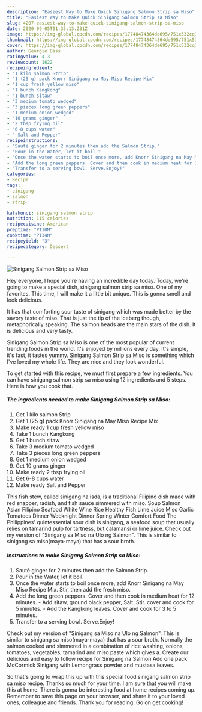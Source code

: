 ```yaml
---
description: "Easiest Way to Make Quick Sinigang Salmon Strip sa Miso"
title: "Easiest Way to Make Quick Sinigang Salmon Strip sa Miso"
slug: 4207-easiest-way-to-make-quick-sinigang-salmon-strip-sa-miso
date: 2020-09-05T01:35:13.231Z
image: https://img-global.cpcdn.com/recipes/17748474364de695/751x532cq70/sinigang-salmon-strip-sa-miso-recipe-main-photo.jpg
thumbnail: https://img-global.cpcdn.com/recipes/17748474364de695/751x532cq70/sinigang-salmon-strip-sa-miso-recipe-main-photo.jpg
cover: https://img-global.cpcdn.com/recipes/17748474364de695/751x532cq70/sinigang-salmon-strip-sa-miso-recipe-main-photo.jpg
author: Georgie Bass
ratingvalue: 4.3
reviewcount: 1622
recipeingredient:
- "1 kilo salmon Strip"
- "1 (25 g) pack Knorr Sinigang na May Miso Recipe Mix"
- "1 cup fresh yellow miso"
- "1 bunch Kangkong"
- "1 bunch sitaw"
- "3 medium tomato wedged"
- "3 pieces long green peppers"
- "1 medium onion wedged"
- "10 grams ginger"
- "2 tbsp frying oil"
- "6-8 cups water"
- " Salt and Pepper"
recipeinstructions:
- "Sauté ginger for 2 minutes then add the Salmon Strip."
- "Pour in the Water, let it boil."
- "Once the water starts to boil once more, add Knorr Sinigang na May Miso Recipe Mix. Stir, then add the fresh miso."
- "Add the long green peppers. Cover and then cook in medium heat for 12 minutes. Add sitaw, ground black pepper, Salt. Stir. cover and cook for 5 minutes. Add the Kangkong leaves. Cover and cook for 3 to 5 minutes."
- "Transfer to a serving bowl. Serve.Enjoy!"
categories:
- Recipe
tags:
- sinigang
- salmon
- strip

katakunci: sinigang salmon strip 
nutrition: 115 calories
recipecuisine: American
preptime: "PT10M"
cooktime: "PT34M"
recipeyield: "3"
recipecategory: Dessert

---
```



![Sinigang Salmon Strip sa Miso](https://img-global.cpcdn.com/recipes/17748474364de695/751x532cq70/sinigang-salmon-strip-sa-miso-recipe-main-photo.jpg)

Hey everyone, I hope you're having an incredible day today. Today, we're going to make a special dish, sinigang salmon strip sa miso. One of my favorites. This time, I will make it a little bit unique. This is gonna smell and look delicious.

It has that comforting sour taste of sinigang which was made better by the savory taste of miso. That is just the tip of the iceberg though, metaphorically speaking. The salmon heads are the main stars of the dish. It is delicious and very tasty.

Sinigang Salmon Strip sa Miso is one of the most popular of current trending foods in the world. It's enjoyed by millions every day. It's simple, it's fast, it tastes yummy. Sinigang Salmon Strip sa Miso is something which I've loved my whole life. They are nice and they look wonderful.


To get started with this recipe, we must first prepare a few ingredients. You can have sinigang salmon strip sa miso using 12 ingredients and 5 steps. Here is how you cook that.

<!--inarticleads1-->

##### The ingredients needed to make Sinigang Salmon Strip sa Miso:

1. Get 1 kilo salmon Strip
1. Get 1 (25 g) pack Knorr Sinigang na May Miso Recipe Mix
1. Make ready 1 cup fresh yellow miso
1. Take 1 bunch Kangkong
1. Get 1 bunch sitaw
1. Take 3 medium tomato wedged
1. Take 3 pieces long green peppers
1. Get 1 medium onion wedged
1. Get 10 grams ginger
1. Make ready 2 tbsp frying oil
1. Get 6-8 cups water
1. Make ready  Salt and Pepper


This fish stew, called sinigang na isda, is a traditional Filipino dish made with red snapper, radish, and fish sauce simmered with miso. Soup Salmon Asian Filipino Seafood White Wine Rice Healthy Fish Lime Juice Miso Garlic Tomatoes Dinner Weeknight Dinner Spring Winter Comfort Food The Philippines&#39; quintessential sour dish is sinigang, a seafood soup that usually relies on tamarind pulp for tartness, but calamansi or lime juice. Check out my version of &#34;Sinigang sa Miso na Ulo ng Salmon&#34;. This is similar to sinigang sa miso(maya-maya) that has a sour broth. 

<!--inarticleads2-->

##### Instructions to make Sinigang Salmon Strip sa Miso:

1. Sauté ginger for 2 minutes then add the Salmon Strip.
1. Pour in the Water, let it boil.
1. Once the water starts to boil once more, add Knorr Sinigang na May Miso Recipe Mix. Stir, then add the fresh miso.
1. Add the long green peppers. Cover and then cook in medium heat for 12 minutes. - Add sitaw, ground black pepper, Salt. Stir. cover and cook for 5 minutes. - Add the Kangkong leaves. Cover and cook for 3 to 5 minutes.
1. Transfer to a serving bowl. Serve.Enjoy!


Check out my version of &#34;Sinigang sa Miso na Ulo ng Salmon&#34;. This is similar to sinigang sa miso(maya-maya) that has a sour broth. Normally the salmon cooked and simmered in a combination of rice washing, onions, tomatoes, vegetables, tamarind and miso paste which gives a. Create our delicious and easy to follow recipe for Sinigang na Salmon Add one pack McCormick Sinigang with Lemongrass powder and mustasa leaves. 

So that's going to wrap this up with this special food sinigang salmon strip sa miso recipe. Thanks so much for your time. I am sure that you will make this at home. There is gonna be interesting food at home recipes coming up. Remember to save this page on your browser, and share it to your loved ones, colleague and friends. Thank you for reading. Go on get cooking!

